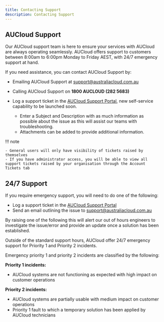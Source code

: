 ```yaml
---
title: Contacting Support
description: Contacting Support
---
```


## AUCloud Support

Our AUCloud support team is here to ensure your services with AUCloud are always operating seamlessly. AUCloud offers support to customers between 8:00am to 6:00pm Monday to Friday AEST, with 24/7 emergency support at hand.

If you need assistance, you can contact AUCloud Support by:

- Emailing AUCloud Support at [support@australiacloud.com.au](mailto:support@australiacloud.com.au)

- Calling AUCloud Support on **1800 AUCLOUD (282 5683)**

- Log a support ticket in the [AUCloud Support Portal](./aucloud_support_portal), new self-service capability to be launched soon.

  - Enter a Subject and Description with as much information as possible about the issue as this will assist our teams with troubleshooting.
  - Attachments can be added to provide additional information.

!!! note

	- General users will only have visibility of tickets raised by themselves
	- If you have administrator access, you will be able to view all support tickets raised by your organisation through the Account Tickets tab

## 24/7 Support

If you require emergency support, you will need to do one of the following:

- Log a support ticket in the [AUCloud Support Portal](./aucloud_support_portal)
- Send an email outlining the issue to [support@australiacloud.com.au](mailto:support@australiacloud.com.au)

By raising one of the following this will alert our out of hours engineers to investigate the issue/error and provide an update once a solution has been established.

Outside of the standard support hours, AUCloud offer 24/7 emergency support for Priority 1 and Priority 2 incidents.

Emergency priority 1 and priority 2 incidents are classified by the following:

**Priority 1 incidents:**

- AUCloud systems are not functioning as expected with high impact on customer operations

**Priority 2 incidents:**

- AUCloud systems are partially usable with medium impact on customer operations
- Priority 1 fault to which a temporary solution has been applied by AUCloud technicians
